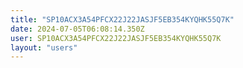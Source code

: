 ```yaml
---
title: "SP10ACX3A54PFCX22J22JASJF5EB354KYQHK55Q7K"
date: 2024-07-05T06:08:14.350Z
user: SP10ACX3A54PFCX22J22JASJF5EB354KYQHK55Q7K
layout: "users"
---
```

    